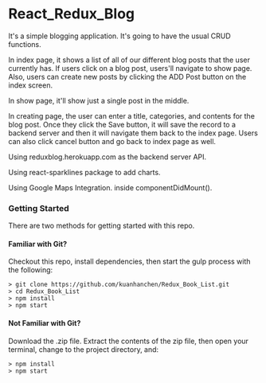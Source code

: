 # React_Redux_Blog

It's a simple blogging application. It's going to have the usual CRUD functions. 

In index page, it shows a list of all of our different blog posts that the user currently has. If users click on a blog post, users'll navigate to show page. Also, users can create new posts by clicking the ADD Post button on the index screen. 

In show page, it'll show just a single post in the middle.

In creating page, the user can enter a title, categories, and contents for the blog post. Once they click the Save button, it will save the record to a backend server and then it will navigate them back to the index page. Users can also click cancel button and go back to index page as well.


Using reduxblog.herokuapp.com as the backend server API.

Using react-sparklines package to add charts.

Using Google Maps Integration. inside componentDidMount().

### Getting Started

There are two methods for getting started with this repo.

#### Familiar with Git?
Checkout this repo, install dependencies, then start the gulp process with the following:

```
> git clone https://github.com/kuanhanchen/Redux_Book_List.git
> cd Redux_Book_List
> npm install
> npm start
```

#### Not Familiar with Git?
Download the .zip file. Extract the contents of the zip file, then open your terminal, change to the project directory, and:

```
> npm install
> npm start
```
